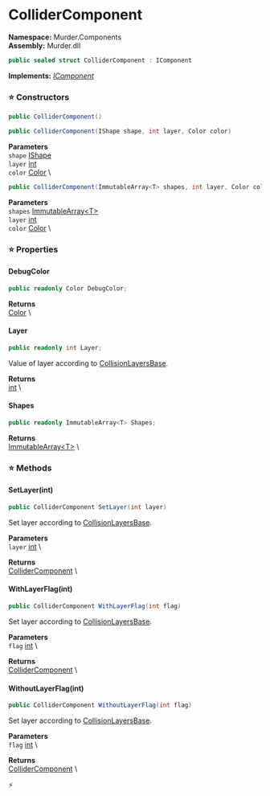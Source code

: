 # ColliderComponent

**Namespace:** Murder.Components \
**Assembly:** Murder.dll

```csharp
public sealed struct ColliderComponent : IComponent
```

**Implements:** _[IComponent](../../Bang/Components/IComponent.html)_

### ⭐ Constructors
```csharp
public ColliderComponent()
```

```csharp
public ColliderComponent(IShape shape, int layer, Color color)
```

**Parameters** \
`shape` [IShape](../../Murder/Core/Geometry/IShape.html) \
`layer` [int](https://learn.microsoft.com/en-us/dotnet/api/System.Int32?view=net-7.0) \
`color` [Color](../../Murder/Core/Graphics/Color.html) \

```csharp
public ColliderComponent(ImmutableArray<T> shapes, int layer, Color color)
```

**Parameters** \
`shapes` [ImmutableArray\<T\>](https://learn.microsoft.com/en-us/dotnet/api/System.Collections.Immutable.ImmutableArray-1?view=net-7.0) \
`layer` [int](https://learn.microsoft.com/en-us/dotnet/api/System.Int32?view=net-7.0) \
`color` [Color](../../Murder/Core/Graphics/Color.html) \

### ⭐ Properties
#### DebugColor
```csharp
public readonly Color DebugColor;
```

**Returns** \
[Color](../../Murder/Core/Graphics/Color.html) \
#### Layer
```csharp
public readonly int Layer;
```

Value of layer according to [CollisionLayersBase](../../Murder/Core/Physics/CollisionLayersBase.html).

**Returns** \
[int](https://learn.microsoft.com/en-us/dotnet/api/System.Int32?view=net-7.0) \
#### Shapes
```csharp
public readonly ImmutableArray<T> Shapes;
```

**Returns** \
[ImmutableArray\<T\>](https://learn.microsoft.com/en-us/dotnet/api/System.Collections.Immutable.ImmutableArray-1?view=net-7.0) \
### ⭐ Methods
#### SetLayer(int)
```csharp
public ColliderComponent SetLayer(int layer)
```

Set layer according to [CollisionLayersBase](../../Murder/Core/Physics/CollisionLayersBase.html).

**Parameters** \
`layer` [int](https://learn.microsoft.com/en-us/dotnet/api/System.Int32?view=net-7.0) \

**Returns** \
[ColliderComponent](../../Murder/Components/ColliderComponent.html) \

#### WithLayerFlag(int)
```csharp
public ColliderComponent WithLayerFlag(int flag)
```

Set layer according to [CollisionLayersBase](../../Murder/Core/Physics/CollisionLayersBase.html).

**Parameters** \
`flag` [int](https://learn.microsoft.com/en-us/dotnet/api/System.Int32?view=net-7.0) \

**Returns** \
[ColliderComponent](../../Murder/Components/ColliderComponent.html) \

#### WithoutLayerFlag(int)
```csharp
public ColliderComponent WithoutLayerFlag(int flag)
```

Set layer according to [CollisionLayersBase](../../Murder/Core/Physics/CollisionLayersBase.html).

**Parameters** \
`flag` [int](https://learn.microsoft.com/en-us/dotnet/api/System.Int32?view=net-7.0) \

**Returns** \
[ColliderComponent](../../Murder/Components/ColliderComponent.html) \



⚡